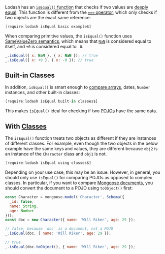 Lodash has an [`isEqual()` function](https://lodash.com/docs/4.17.15#isEqual) that checks if two values are [deeply equal](/tutorials/fundamentals/shallow-copy). This function is different from the [`===` operator](/tutorials/fundamentals/equals), which only checks if two objects are the exact same reference:

```javascript
[require:lodash isEqual basic example$]
```

When comparing primitive values, the `isEqual()` function uses [SameValueZero semantics](/tutorials/fundamentals/equality), which means that [`NaN`](/tutorials/fundamentals/nan) is considered equal to itself, and `+0` is considered equal to `-0`.

```javascript
_.isEqual({ x: NaN }, { x: NaN }); // true
_.isEqual({ x: +0 }, { x: -0 }); // true
```

Built-in Classes
----------------

In addition, `isEqual()` is smart enough to [compare arrays](/tutorials/fundamentals/compare-arrays), dates, `Number` instances, and other built-in classes:

```javascript
[require:lodash isEqual built-in classes$]
```

This makes `isEqual()` ideal for checking if two [POJOs](/tutorials/fundamentals/pojo) have the same data.

With [Classes](/tutorials/fundamentals/class)
--------------------------------------

The `isEqual()` function treats two objects as different if they are instances of different classes. For example,
even though the two objects in the below example have the same keys and values, they are different because `obj2`
is an instance of the `Character` class and `obj1` is not.

```javascript
[require:lodash isEqual using classes$]
```

Depending on your use case, this may be an issue. However, in general, you should only use `isEqual()` for
comparing POJOs as opposed to complex classes. In particular, if you want to compare [Mongoose documents](https://mongoosejs.com/docs/documents.html), you should convert the document to a POJO using `toObject()` first:

```javascript
const Character = mongoose.model('Character', Schema({
  _id: false,
  name: String,
  age: Number
}));
const doc = new Character({ name: 'Will Riker', age: 29 });

// false, because `doc` is a document, not a POJO
_.isEqual(doc, { name: 'Will Riker', age: 29 });

// true
_.isEqual(doc.toObject(), { name: 'Will Riker', age: 29 });
```